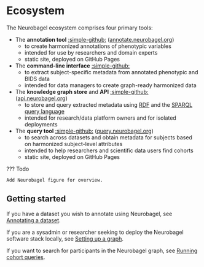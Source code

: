 # Ecosystem

The Neurobagel ecosystem comprises four primary tools:

- The **annotation tool** [:simple-github:](https://github.com/neurobagel/annotation_tool) ([annotate.neurobagel.org](https://annotate.neurobagel.org))
    - to create harmonized annotations of phenotypic variables
    - intended for use by researchers and domain experts
    - static site, deployed on GitHub Pages
- The **command-line interface** [:simple-github:](https://github.com/neurobagel/bagel-cli)
    - to extract subject-specific metadata from annotated phenotypic and BIDS data
    - intended for data managers to create graph-ready harmonized data
- The **knowledge graph store** and **API** [:simple-github:](https://github.com/neurobagel/api) ([api.neurobagel.org](https://api.neurobagel.org))
    - to store and query extracted metadata using [RDF](https://www.w3.org/RDF/) and the [SPARQL query language](https://www.w3.org/TR/rdf-sparql-query/)
    - intended for research/data platform owners and for isolated deployments
- The **query tool** [:simple-github:](https://github.com/neurobagel/query-tool) ([query.neurobagel.org](https://query.neurobagel.org))
    - to search across datasets and obtain metadata for subjects based on harmonized subject-level attributes
    - intended to help researchers and scientific data users find cohorts
    - static site, deployed on GitHub Pages


??? Todo

    Add Neurobagel figure for overview.

## Getting started

If you have a dataset you wish to annotate using Neurobagel, see [Annotating a dataset](annotation_tool.md).

If you are a sysadmin or researcher seeking to deploy the Neurobagel software stack locally, see [Setting up a graph](infrastructure.md).

If you want to search for participants in the Neurobagel graph, see [Running cohort queries](query_tool.md).